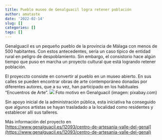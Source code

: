 ```yaml
---
title: Pueblo museo de Genalguacil logra retener población
author: amataste
date: '2022-02-14'
slug: []
categories: []
tags: []
---
```


Genalguacil es un pequeño pueblo de la provincia de Málaga con menos de 500 habitantes. Con estos antecedentes, sería un caso típico de entidad rural en peligro de despoblamiento. Sin embargo, el consistorio hace algún tiempo que puso en marcha un proyecto cultural que está logrando retener población.

El proyeccto consiste en convertir al pueblo en un museo abierto. En sus calles se pueden encontrar obras de arte contemporáneo donadas por diferentes autores, que a su vez, han participado en los habituales “Encuentros de Arte”.
![](https://cdn.pixabay.com/photo/2020/03/06/09/29/spain-4906628_960_720.jpg)
Foto motivo en Genalguacil (imagen: pixabay.com)

Sin apoyo inicial de la administración pública, esta iniciativa ha conseguido que algunos artistas se hayan trasladado a la localidad como residentes y establecer allí sus talleres.

Más información del proyecto en [https://www.genalguacil.es/12093/centro-de-artesania-valle-del-genal](https://www.genalguacil.es/12093/centro-de-artesania-valle-del-genal)